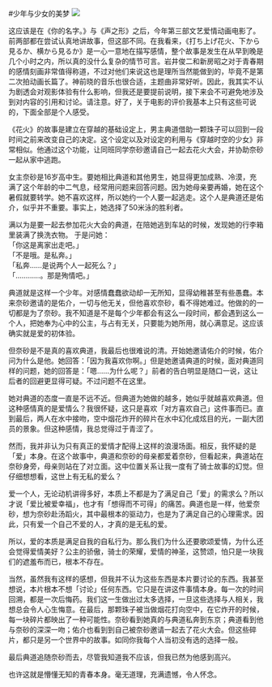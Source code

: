 #少年与少女的美梦
![](https://ws3.sinaimg.cn/large/006tNc79gy1fj5eq6nahcj30zk0k042w.jpg)

这应该是在《你的名字。》与《声之形》之后，今年第三部文艺爱情动画电影了。前两部都在尝试认真地讲故事，但这部不同。在我看来，《打ち上げ花火、下から見るか、横から見るか》是一心一意地在描写感情，整个故事是发生在从早到晚是几个小时之内，所以真的没什么复杂的情节可言。岩井俊二和新房昭之对于青春期的感情刻画非常值得称道，不过对他们来说这也是理所当然能做到的，毕竟不是第二次拍动画长篇了。神前晓的音乐也很合适，主题曲非常好听。因此，我其实不认为剧透会对观影体验有什么影响，但我还是要提前说明，接下来会不可避免地涉及到对内容的引用和讨论。请注意。好了，关于电影的评价我基本上只有这些可说的，下面全部是个人感受。

《花火》的故事是建立在穿越的基础设定上，男主典道借助一颗珠子可以回到一段时间之前来改变自己的决定。这个设定以及对设定的利用与《穿越时空的少女》非常相似。他通过这个功能，让同班同学奈砂邀请自己一起去花火大会，并协助奈砂一起从家中逃跑。

女主奈砂是16岁高中生。要她相比典道和其他男生，她显得更加成熟、冷漠，充满了这个年龄的中二气息，经常用问题来回答问题。因为她母亲要再婚，她在这个暑假就要转学。她不喜欢这样，所以她约一个人要一起逃走。这个人是典道还是佑介，似乎并不重要。事实上，她选择了50米泳的胜利者。

满以为是要一起去参加花火大会的典道，在陪她逃到车站的时候，发现她的行李箱里装满了换洗衣物。
于是问她：<br>「你这是离家出走吧。」<br>
「不是哦。是私奔。」<br>「私奔……是说两个人一起死么？」<br>「…………。那是殉情吧。」

典道就是这样一个少年。对感情蠢蠢欲动却一无所知，显得幼稚甚至有些愚蠢。本来奈砂邀请的是佑介，一切与他无关，但他喜欢奈砂，看不得她难过。他做的的一切都是为了奈砂。我不知道是不是每个少年都会有这么一段时间，都会遇到这么一个人，把她奉为心中的公主，与占有无关，只要能为她所用，就心满意足。这应该确实就是爱的初体验。

但奈砂是不是真的喜欢典道，我最后也很难说的清。开始她邀请佑介的时候，佑介问为什么是他。她回答：「因为我喜欢你啊。」但是她邀请典道的时候，面对典道同样的问题，她的回答是：「嗯……为什么呢？」前者的告白明显是随口一说，这让后者的回避更显得可疑。不过问题不在这里。

她对典道的态度一直是不远不近。但典道为她做的越多，她似乎就越喜欢典道。但这种感情真的是爱情么？我很怀疑，这只是喜欢「对方喜欢自己」这件事而已。直到最后，两人在水中接吻，空中烟花炸开的碎片在水中幻化成炫目的光，一副大团员的景象。但这种感情，我总觉得过于青涩了。

然而，我并非认为只有真正的爱情才配得上这样的浪漫场面。相反，我怀疑的是「爱」本身。在这个故事中，典道和奈砂的母亲都爱着奈砂，但看起来，典道站在奈砂身旁，母亲则站在了对立面。这中位置关系让我一度有了骑士故事的幻觉。但仔细想想看，这世上有无私的爱么？

爱一个人，无论动机讲得多好，本质上不都是为了满足自己「爱」的需求么？所以才说「爱比被爱幸福」，也才有「想得而不可得」的痛苦。典道也是一样，他爱奈砂，想为奈砂赴汤蹈火，其中最根本的驱动力，也是为了满足自己的心理需求。因此，只有爱一个自己不爱的人，才真的是无私的爱。

所以，爱的本质是满足自我的自私行为。那么我们为什么还要歌颂爱情，为什么还会觉得爱情美好？公主的骄傲，骑士的荣耀，爱情的神圣，这赞颂，怕只是一块我们的遮羞布而已，根本不存在。

当然，虽然我有这样的感想，但我并不认为这些东西是本片要讨论的东西。我甚至想说，本片根本不想「讨论」任何东西。它只是在讲这件事情本身。每一次的时间回溯，都是一次后悔药。我们这一生做出过太多选择，一旦这些选择与人相关，我想总会令人心生悔意。在最后，那颗珠子被当做烟花打向空中，在它炸开的时候，每一块碎片都映出了一种可能性。奈砂看到她真的与典道私奔到东京；典道看到他与奈砂的深深一吻；佑介也看到到自己被奈砂邀请一起去了花火大会。但这些碎片，都只是另一个世界中的故事。如同你我每个人当初没有选的选择一般。

最后典道追随奈砂而去，尽管我知道我不应该，但我已然为他感到高兴。

也许这就是懵懂无知的青春本身。毫无道理，充满遗憾，令人怀念。

